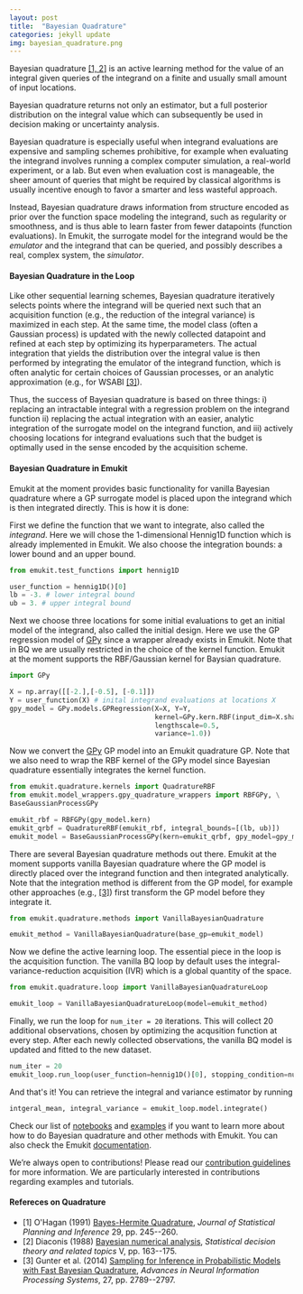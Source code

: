```yaml
---
layout: post
title:  "Bayesian Quadrature"
categories: jekyll update
img: bayesian_quadrature.png
---
```


Bayesian quadrature [[1, 2]](#refereces-on-quadrature) is an active learning method for the value of an integral given queries of the integrand 
on a finite and usually small amount of input locations.

Bayesian quadrature returns not only an estimator, but a full posterior distribution on the integral value
which can subsequently be used in decision making or uncertainty analysis.

Bayesian quadrature is especially useful when integrand evaluations are expensive and sampling schemes 
prohibitive, for example when evaluating the integrand involves running a complex computer simulation, a real-world experiment,
or a lab. But even when evaluation cost is manageable, the sheer amount of queries that might be required by classical 
algorithms is usually incentive enough to favor a smarter and less wasteful approach.

Instead, Bayesian quadrature draws information from structure encoded as prior over the function space modeling the integrand, 
such as regularity or smoothness, and is thus able to learn faster from fewer datapoints (function evaluations). 
In Emukit, the surrogate model for the integrand would be the *emulator* and the integrand that can be queried, and
 possibly describes a real, complex system, the *simulator*.

#### Bayesian Quadrature in the Loop

Like other sequential learning schemes, Bayesian quadrature iteratively selects points where the integrand will be queried 
next such that an acquisition function (e.g., the reduction of the integral variance) is maximized in each step. 
At the same time, the model class (often a Gaussian process) is updated with the newly collected datapoint and 
refined at each step by optimizing its hyperparameters. 
The actual integration that yields the distribution over the integral value is then performed by integrating the emulator
of the integrand function, which is often analytic for certain choices of Gaussian processes, or 
an analytic approximation (e.g., for WSABI [[3]](#refereces-on-quadrature)). 

Thus, the success of Bayesian quadrature is based on three things: i) replacing an intractable integral with a regression 
problem on the integrand function ii) replacing the actual integration with an easier, analytic integration of the surrogate model
on the integrand function, and iii) actively choosing locations for integrand evaluations such that the budget is optimally used
in the sense encoded by the acquisition scheme.

#### Bayesian Quadrature in Emukit
Emukit at the moment provides basic functionality for vanilla Bayesian quadrature where a GP surrogate model is placed upon 
the integrand which is then integrated directly. 
This is how it is done:

First we define the function that we want to integrate, also called the *integrand*. Here we will chose the 1-dimensional
Hennig1D function which is already implemented in Emukit. We also choose the integration bounds: a lower bound and an upper bound.

```python
from emukit.test_functions import hennig1D

user_function = hennig1D()[0]
lb = -3. # lower integral bound
ub = 3. # upper integral bound
```

Next we choose three locations for some initial evaluations to get an initial model of the integrand, also called the initial design.
Here we use the GP regression model of [GPy](https://github.com/SheffieldML/GPy) since a wrapper already exists in Emukit. Note that in BQ we are usually restricted
in the choice of the kernel function. Emukit at the moment supports the RBF/Gaussian kernel for Baysian quadrature.

```python
import GPy

X = np.array([[-2.],[-0.5], [-0.1]])
Y = user_function(X) # inital integrand evaluations at locations X 
gpy_model = GPy.models.GPRegression(X=X, Y=Y, 
                                    kernel=GPy.kern.RBF(input_dim=X.shape[1], 
                                    lengthscale=0.5, 
                                    variance=1.0))
```

Now we convert the [GPy](https://github.com/SheffieldML/GPy) GP model into an Emukit quadrature GP. 
Note that we also need to wrap the RBF kernel of the GPy model since Bayesian quadrature essentially integrates the kernel function. 

```python
from emukit.quadrature.kernels import QuadratureRBF
from emukit.model_wrappers.gpy_quadrature_wrappers import RBFGPy, \
BaseGaussianProcessGPy

emukit_rbf = RBFGPy(gpy_model.kern)
emukit_qrbf = QuadratureRBF(emukit_rbf, integral_bounds=[(lb, ub)])
emukit_model = BaseGaussianProcessGPy(kern=emukit_qrbf, gpy_model=gpy_model)
```

There are several Bayesian quadrature methods out there. Emukit at the moment supports vanilla Bayesian quadrature where
the GP model is directly placed over the integrand function and then integrated analytically. Note that the integration method is different from the GP model,
for example other approaches (e.g., [[3]](#refereces-on-quadrature)) first transform the GP model before they integrate it.

```python
from emukit.quadrature.methods import VanillaBayesianQuadrature

emukit_method = VanillaBayesianQuadrature(base_gp=emukit_model)
```

Now we define the active learning loop. The essential piece in the loop is the acquisition function. The vanilla BQ loop 
by default uses the integral-variance-reduction acquisition (IVR) which is a global quantity of the space.

```python
from emukit.quadrature.loop import VanillaBayesianQuadratureLoop

emukit_loop = VanillaBayesianQuadratureLoop(model=emukit_method)
```

Finally, we run the loop for `num_iter = 20` iterations. This will collect 20 additional observations, chosen by 
optimizing the acqusition function at every step. After each newly collected observations, the vanilla BQ model is updated 
and fitted to the new dataset.

```python                           
num_iter = 20          
emukit_loop.run_loop(user_function=hennig1D()[0], stopping_condition=num_iter)
```

And that's it! You can retrieve the integral and variance estimator by running
 
```python
intgeral_mean, integral_variance = emukit_loop.model.integrate()
``` 



Check our list of [notebooks](http://nbviewer.jupyter.org/github/amzn/emukit/blob/develop/notebooks/index.ipynb) and [examples](https://github.com/amzn/emukit/tree/develop/emukit/examples) if you want to learn more about how to do Bayesian quadrature and other methods with Emukit. You can also check the Emukit [documentation](https://emukit.readthedocs.io/en/latest/).

We’re always open to contributions! Please read our [contribution guidelines](https://github.com/amzn/emukit/blob/develop/CONTRIBUTING.md) for more information. We are particularly interested in contributions
regarding examples and tutorials.

#### Refereces on Quadrature

- [1] O'Hagan (1991) [Bayes-Hermite Quadrature](https://www.sciencedirect.com/science/article/pii/037837589190002V), *Journal of Statistical Planning and Inference* 29, pp. 245--260.
- [2] Diaconis (1988) [Bayesian numerical analysis](http://probabilistic-numerics.org/assets/pdf/Diaconis_1988.pdf), *Statistical decision theory and related topics* V, pp. 163--175.
- [3] Gunter et al. (2014) [Sampling for Inference in Probabilistic Models with Fast Bayesian Quadrature](https://papers.nips.cc/paper/5483-sampling-for-inference-in-probabilistic-models-with-fast-bayesian-quadrature), *Advances in Neural Information Processing Systems*, 27, pp. 2789--2797.

